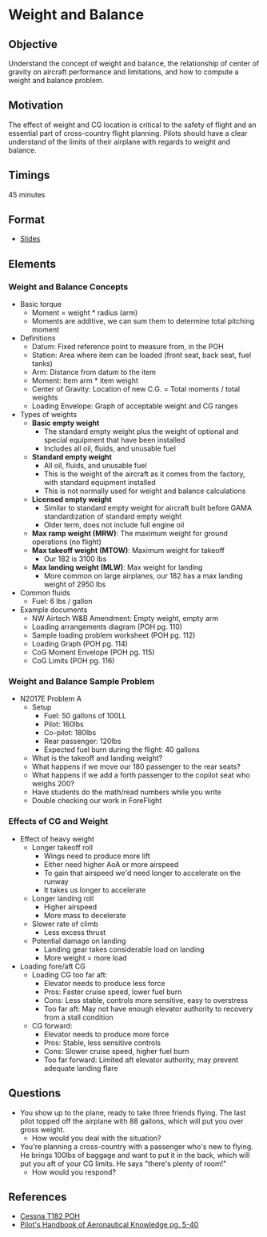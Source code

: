 # Weight and Balance

## Objective

Understand the concept of weight and balance, the relationship of center of gravity on aircraft performance and limitations, and how to compute a weight and balance problem.

## Motivation

The effect of weight and CG location is critical to the safety of flight and an essential part of cross-country flight planning. Pilots should have a clear understand of the limits of their airplane with regards to weight and balance.

## Timings

45 minutes

## Format

- [Slides](/slides/weight-and-balance.pdf)

## Elements

### Weight and Balance Concepts

- Basic torque
  - Moment = weight \* radius (arm)
  - Moments are additive, we can sum them to determine total pitching moment
- Definitions
  - Datum: Fixed reference point to measure from, in the POH
  - Station: Area where item can be loaded (front seat, back seat, fuel tanks)
  - Arm: Distance from datum to the item
  - Moment: Item arm \* item weight
  - Center of Gravity: Location of new C.G. = Total moments / total weights
  - Loading Envelope: Graph of acceptable weight and CG ranges
- Types of weights
  - **Basic empty weight**
    - The standard empty weight plus the weight of optional and special equipment that have been installed
    - Includes all oil, fluids, and unusable fuel
  - **Standard empty weight**
    - All oil, fluids, and unusable fuel
    - This is the weight of the aircraft as it comes from the factory, with
      standard equipment installed
    - This is not normally used for weight and balance calculations
  - **Licensed empty weight**
    - Similar to standard empty weight for aircraft built before GAMA standardization of standard empty weight
    - Older term, does not include full engine oil
  - **Max ramp weight (MRW)**: The maximum weight for ground operations (no flight)
  - **Max takeoff weight (MTOW)**: Maximum weight for takeoff
    - Our 182 is 3100 lbs
  - **Max landing weight (MLW)**: Max weight for landing
    - More common on large airplanes, our 182 has a max landing weight of 2950 lbs
- Common fluids
  - Fuel: 6 lbs / gallon
- Example documents
  - NW Airtech W&B Amendment: Empty weight, empty arm
  - Loading arrangements diagram (POH pg. 110)
  - Sample loading problem worksheet (POH pg. 112)
  - Loading Graph (POH pg. 114)
  - CoG Moment Envelope (POH pg. 115)
  - CoG Limits (POH pg. 116)

<div className="callout">

### Weight and Balance Sample Problem

- N2017E Problem A
  - Setup
    - Fuel: 50 gallons of 100LL
    - Pilot: 160lbs
    - Co-pilot: 180lbs
    - Rear passenger: 120lbs
    - Expected fuel burn during the flight: 40 gallons
  - What is the takeoff and landing weight?
  - What happens if we move our 180 passenger to the rear seats?
  - What happens if we add a forth passenger to the copilot seat who weighs 200?
  - Have students do the math/read numbers while you write
  - Double checking our work in ForeFlight

</div>

### Effects of CG and Weight

- Effect of heavy weight
  - Longer takeoff roll
    - Wings need to produce more lift
    - Either need higher AoA or more airspeed
    - To gain that airspeed we'd need longer to accelerate on the runway
    - It takes us longer to accelerate
  - Longer landing roll
    - Higher airspeed
    - More mass to decelerate
  - Slower rate of climb
    - Less excess thrust
  - Potential damage on landing
    - Landing gear takes considerable load on landing
    - More weight = more load
- Loading fore/aft CG
  - Loading CG too far aft:
    - Elevator needs to produce less force
    - Pros: Faster cruise speed, lower fuel burn
    - Cons: Less stable, controls more sensitive, easy to overstress
    - Too far aft: May not have enough elevator authority to recovery from a stall condition
  - CG forward:
    - Elevator needs to produce more force
    - Pros: Stable, less sensitive controls
    - Cons: Slower cruise speed, higher fuel burn
    - Too far forward: Limited aft elevator authority, may prevent adequate landing flare

## Questions

- You show up to the plane, ready to take three friends flying. The last pilot topped off the airplane with 88 gallons, which will put you over gross weight.
  - How would you deal with the situation?
- You're planning a cross-country with a passenger who's new to flying. He brings 100lbs of baggage and want to put it in the back, which will put you aft of your CG limits. He says "there's plenty of room!"
  - How would you respond?

## References

- [Cessna T182 POH](https://www.mattbeyer.com/poh/CT182-POH.pdf)
- [Pilot's Handbook of Aeronautical Knowledge pg. 5-40](/_references/PHAK/5-40)
